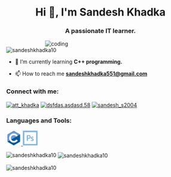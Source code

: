 <h1 align="center">Hi 👋, I'm Sandesh Khadka</h1>
<h3 align="center">A passionate IT learner.</h3>

<img align="right" alt="coding" width="400" src="https://media0.giphy.com/media/nGMnDqebzDcfm/giphy.gif?cid=ecf05e472bv4vpzdb5t6otnqm0rn8fh68kvrcvqourj8od4o&ep=v1_gifs_search&rid=giphy.gif&ct=g">

<p align="left"> <img src="https://komarev.com/ghpvc/?username=sandeshkhadka10&label=Profile%20views&color=0e75b6&style=flat" alt="sandeshkhadka10" /> </p>

- 🌱 I’m currently learning **C++ programming.**

- 📫 How to reach me **sandeshkhadka551@gmail.com**


<h3 align="left">Connect with me:</h3>
<p align="left">
<a href="https://twitter.com/att_khadka" target="blank"><img align="center" src="https://raw.githubusercontent.com/rahuldkjain/github-profile-readme-generator/master/src/images/icons/Social/twitter.svg" alt="att_khadka" height="30" width="40" /></a>
<a href="https://fb.com/dsfdas.asdasd.58" target="blank"><img align="center" src="https://raw.githubusercontent.com/rahuldkjain/github-profile-readme-generator/master/src/images/icons/Social/facebook.svg" alt="dsfdas.asdasd.58" height="30" width="40" /></a>
<a href="https://instagram.com/sandesh_s2004" target="blank"><img align="center" src="https://raw.githubusercontent.com/rahuldkjain/github-profile-readme-generator/master/src/images/icons/Social/instagram.svg" alt="sandesh_s2004" height="30" width="40" /></a>
</p>

<h3 align="left">Languages and Tools:</h3>
<p align="left"> <a href="https://www.cprogramming.com/" target="_blank" rel="noreferrer"> <img src="https://raw.githubusercontent.com/devicons/devicon/master/icons/c/c-original.svg" alt="c" width="40" height="40"/> </a> <a href="https://www.photoshop.com/en" target="_blank" rel="noreferrer"> <img src="https://raw.githubusercontent.com/devicons/devicon/master/icons/photoshop/photoshop-line.svg" alt="photoshop" width="40" height="40"/> </a> </p>

<p><img align="left" src="https://github-readme-stats.vercel.app/api/top-langs?username=sandeshkhadka10&show_icons=true&locale=en&layout=compact" alt="sandeshkhadka10" /></p>

<p>&nbsp;<img align="center" src="https://github-readme-stats.vercel.app/api?username=sandeshkhadka10&show_icons=true&locale=en" alt="sandeshkhadka10" /></p>

<p><img align="center" src="https://github-readme-streak-stats.herokuapp.com/?user=sandeshkhadka10&" alt="sandeshkhadka10" /></p>
